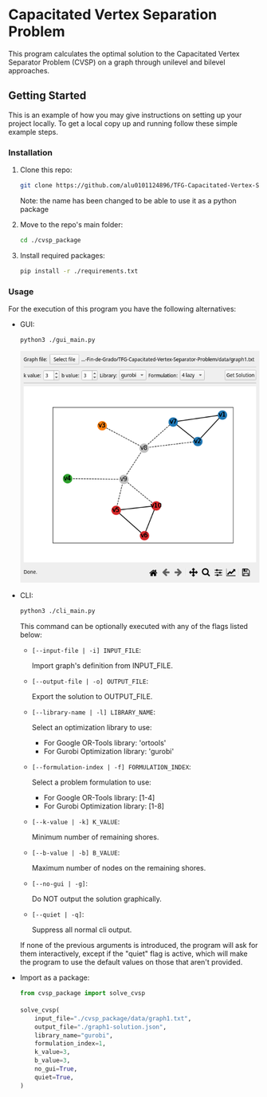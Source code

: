 # Capacitated Vertex Separation Problem

This program calculates the optimal solution to the Capacitated Vertex Separator Problem (CVSP) on a graph through unilevel and bilevel approaches.


## Getting Started

This is an example of how you may give instructions on setting up your project locally.
To get a local copy up and running follow these simple example steps.


### Installation

1. Clone this repo:
   ```sh
   git clone https://github.com/alu0101124896/TFG-Capacitated-Vertex-Separator-Problem.git cvsp_package
   ```
   Note: the name has been changed to be able to use it as a python package

2. Move to the repo's main folder:
   ```sh
   cd ./cvsp_package
   ```

3. Install required packages:
   ```sh
   pip install -r ./requirements.txt
   ```


### Usage

For the execution of this program you have the following alternatives:

* GUI:
   ```sh
   python3 ./gui_main.py
   ```

   ![GUI Main Window](./img/gui-main-window.png)


* CLI:
   ```sh
   python3 ./cli_main.py
   ```

   This command can be optionally executed with any of the flags listed below:

   * `[--input-file | -i] INPUT_FILE`:

      Import graph's definition from INPUT_FILE.

   * `[--output-file | -o] OUTPUT_FILE`:

      Export the solution to OUTPUT_FILE.

   * `[--library-name | -l] LIBRARY_NAME`:

      Select an optimization library to use:
      * For Google OR-Tools library: 'ortools'
      * For Gurobi Optimization library: 'gurobi'

   * `[--formulation-index | -f] FORMULATION_INDEX`:

      Select a problem formulation to use:
      * For Google OR-Tools library: [1-4]
      * For Gurobi Optimization library: [1-8]

   * `[--k-value | -k] K_VALUE`:

      Minimum number of remaining shores.

   * `[--b-value | -b] B_VALUE`:

      Maximum number of nodes on the remaining shores.

   * `[--no-gui | -g]`:

      Do NOT output the solution graphically.

   * `[--quiet | -q]`:

      Suppress all normal cli output.

   If none of the previous arguments is introduced, the program will ask for them interactively, except if the "quiet" flag is active, which will make the program to use the default values on those that aren't provided.


* Import as a package:
   ```py
   from cvsp_package import solve_cvsp

   solve_cvsp(
       input_file="./cvsp_package/data/graph1.txt",
       output_file="./graph1-solution.json",
       library_name="gurobi",
       formulation_index=1,
       k_value=3,
       b_value=3,
       no_gui=True,
       quiet=True,
   )
   ```
